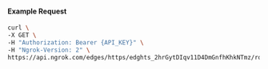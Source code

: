 <!-- Code generated for API Clients. DO NOT EDIT. -->

#### Example Request

```bash
curl \
-X GET \
-H "Authorization: Bearer {API_KEY}" \
-H "Ngrok-Version: 2" \
https://api.ngrok.com/edges/https/edghts_2hrGytDIqv11D4DmGnfhKhkNTmz/routes/edghtsrt_2hrGyuaMZrLot9vztTMWFhXHRoF
```
